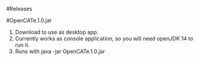 #Releases

#OpenCATe.1.0.jar
1. Download to use as desktop app.
2. Currently works as console application, so you will need openJDK 14 to run it.
3. Runs with java -jar OpenCATe.1.0.jar
